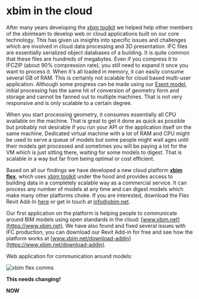﻿<!-- {
  "UseContainer" : true,
  "Order" : -1,
  "ShowBanner" : true,
  "BannerContent" : "<h1><img alt='xbim flex' src='/img/xBim_flex_logo_white.svg' style='height: 2em;'><br /><small>making building information flow </small></h1>",
  "Title": "xbim flex",
  "Template" : "Layout"
} -->

# xbim in the cloud

After many years developing the [xbim toolkit](/) we helped help other members of the xbimteam to develop  web or cloud applications 
built on our core technology. This has given us insights into specific issues and challenges which are involved in cloud data 
processing and 3D presentation. IFC files are essentially serialized object databases of a building. It is quite common that 
these files are hundreds of megabytes. Even if you compress it to IFCZIP (about 90% compression rate), you still need to expand 
it once you want to process it. When it's all loaded in memory, it can easily consume several GB of RAM. This is certainly not scalable 
for cloud based multi-user application. Although some progress can be made using our [Esent model](https://www.nuget.org/packages/Xbim.IO.Esent/), 
initial processing has the same hit of conversion of geometry form and storage and cannot be fanned out to multiple machines. 
That is not very responsive and is only scalable to a certain degree.

When you start processing geometry, it consumes essentially all CPU available on the machine. That is great to get it done as 
quick as possible but probably not desirable if you run your API or the application itself on the same machine. Dedicated virtual 
machine with a lot of RAM and CPU might be used to serve a queue of models but some people might wait ages until their models 
get processed and sometimes you will be paying a lot for the VM which is just sitting there, waiting for some models to digest.
That is scalable in a way but far from being optimal or cost efficient.

Based on all our findings we have developed a new cloud platform **[xbim flex](https://www.xbim.net)**, which uses [xbim toolkit](/)
under the hood and provides access to building data in a completely scalable way as a commercial service. It can process any number 
of models at any time and can digest models which make many other platforms choke. If you are interested, 
download the Flex Revit Add-In [here](https://www.xbim.net/download-addin/) or get in touch at [info@xbim.net](mailto:info@xbim.net).

Our first application on the platform is helping people to communicate around BIM models using open standards 
in the cloud: [www.xbim.net](https://www.xbim.net). We have also found and fixed several issues with IFC production, 
you can download our Revit  Add-in for free and see how the platform works at [www.xbim.net/download-addin](https://www.xbim.net/download-addin).

Web application for communication around models:

![xbim flex comms](/img/tugendhat.jpg)

**This needs changing!**

**NOW**
